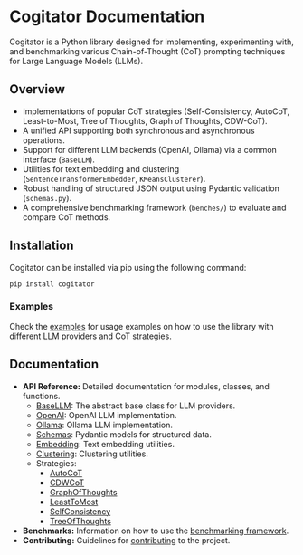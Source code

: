 # Cogitator Documentation

Cogitator is a Python library designed for implementing, experimenting with, and benchmarking various Chain-of-Thought (CoT)
prompting techniques for Large Language Models (LLMs).

## Overview

* Implementations of popular CoT strategies (Self-Consistency, AutoCoT, Least-to-Most, Tree of Thoughts, Graph of Thoughts,
  CDW-CoT).
* A unified API supporting both synchronous and asynchronous operations.
* Support for different LLM backends (OpenAI, Ollama) via a common interface (`BaseLLM`).
* Utilities for text embedding and clustering (`SentenceTransformerEmbedder`, `KMeansClusterer`).
* Robust handling of structured JSON output using Pydantic validation (`schemas.py`).
* A comprehensive benchmarking framework (`benches/`) to evaluate and compare CoT methods.

## Installation

Cogitator can be installed via pip using the following command:

```shell
pip install cogitator
```

### Examples

Check the [examples](https://github.com/habedi/cogitator/blob/main/examples) for usage examples on how to use the library with
different LLM providers and CoT strategies.

## Documentation

* **API Reference:** Detailed documentation for modules, classes, and functions.
    * [BaseLLM](api/model.md): The abstract base class for LLM providers.
    * [OpenAI](api/openai.md): OpenAI LLM implementation.
    * [Ollama](api/ollama.md): Ollama LLM implementation.
    * [Schemas](api/schemas.md): Pydantic models for structured data.
    * [Embedding](api/embedding.md): Text embedding utilities.
    * [Clustering](api/clustering.md): Clustering utilities.
    * Strategies:
        * [AutoCoT](api/auto_cot.md)
        * [CDWCoT](api/cdw_cot.md)
        * [GraphOfThoughts](api/graph_of_thoughts.md)
        * [LeastToMost](api/least_to_most.md)
        * [SelfConsistency](api/sc_cot.md)
        * [TreeOfThoughts](api/tree_of_thoughts.md)
* **Benchmarks:** Information on how to use the [benchmarking framework](benchmarks.md).
* **Contributing:** Guidelines for [contributing](contributing.md) to the project.

<!-- end list -->
